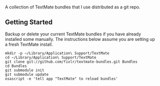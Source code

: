 A collection of TextMate bundles that I use
distributed as a git repo.

## Getting Started

Backup or delete your current TextMate bundles if you have already installed
some manually. The instructions below assume you are setting up a fresh
TextMate install.

```shell
mkdir -p ~/Library/Application\ Support/TextMate
cd ~/Library/Application\ Support/TextMate
git clone git://github.com/fixlr/textmate-bundles.git Bundles
cd Bundles
git submodule init
git submodule update
osascript -e 'tell app "TextMate" to reload bundles'
```
